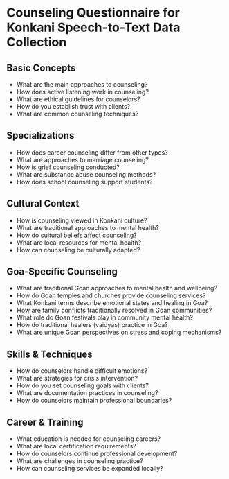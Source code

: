 # Counseling Questionnaire for Konkani Speech-to-Text Data Collection

## Basic Concepts

- What are the main approaches to counseling?
- How does active listening work in counseling?
- What are ethical guidelines for counselors?
- How do you establish trust with clients?
- What are common counseling techniques?

## Specializations

- How does career counseling differ from other types?
- What are approaches to marriage counseling?
- How is grief counseling conducted?
- What are substance abuse counseling methods?
- How does school counseling support students?

## Cultural Context

- How is counseling viewed in Konkani culture?
- What are traditional approaches to mental health?
- How do cultural beliefs affect counseling?
- What are local resources for mental health?
- How can counseling be culturally adapted?

## Goa-Specific Counseling

- What are traditional Goan approaches to mental health and wellbeing?
- How do Goan temples and churches provide counseling services?
- What Konkani terms describe emotional states and healing in Goa?
- How are family conflicts traditionally resolved in Goan communities?
- What role do Goan festivals play in community mental health?
- How do traditional healers (vaidyas) practice in Goa?
- What are unique Goan perspectives on stress and coping mechanisms?

## Skills & Techniques

- How do counselors handle difficult emotions?
- What are strategies for crisis intervention?
- How do you set counseling goals with clients?
- What are documentation practices in counseling?
- How do counselors maintain professional boundaries?

## Career & Training

- What education is needed for counseling careers?
- What are local certification requirements?
- How do counselors continue professional development?
- What are challenges in counseling practice?
- How can counseling services be expanded locally?
